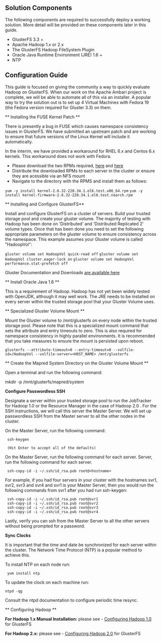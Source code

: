 ## Solution Components ##

The following components are required to successfully deploy a working solution. More detail will be provided on these components later in this guide.

* GlusterFS 3.3 +
* Apache Hadoop 1.x or 2.x
* The GlusterFS Hadoop FileSystem Plugin
* Oracle Java Runtime Environment (JRE) 1.6 +
* NTP

## Configuration Guide ##

This guide is focused on giving the community a way to quickly evaluate Hadoop on GlusterFS. When our work on the Apache Ambari project is complete, we will be able to automate all of this via an installer. A popular way to try the solution out is to set up 4 Virtual Machines with Fedora 19 (the Fedora version required for Gluster 3.3) on them.

** Installing the FUSE Kernel Patch **

There is presently a bug in FUSE which causes namespace consistency issues in GlusterFS. We have submitted an upstream patch and are working to ensure that  future versions of the Linux Kernel will include it automatically.

In the interim, we have provided a workaround for RHEL 6.x and Centos 6.x kernels.  This workaround does not work with Fedora. 

* Please download the two RPMs required, [here](http://rhbd.s3.amazonaws.com/glusterfs-hadoop/kernel-2.6.32-220.34.1.el6.test.x86_64.rpm) and [here](http://rhbd.s3.amazonaws.com/glusterfs-hadoop/kernel-firmware-2.6.32-220.34.1.el6.test.noarch.rpm)
* Distribute the downloaded RPMs to each server in the cluster or ensure they are acessible via an NFS mount
* Navigate to the directory with the RPMS and install them as follows:

`yum -y install kernel-2.6.32-220.34.1.el6.test.x86_64.rpm` 
`yum -y install kernel-firmware-2.6.32-220.34.1.el6.test.noarch.rpm`


** Installing and Configure GlusterFS** 

Install and configure GlusterFS on a cluster of servers. Build your trusted storage pool and create your gluster volume. The majority of testing with Hadoop has been done on 'Distributed' and 'Distributed Replicated 2' volume types. Once that has been done you need to set the following appropriate parameters on the gluster volume to ensure consistency across the namespace. This example assumes your Gluster volume is called "HadoopVol":

`gluster volume set HadoopVol quick-read off`
`gluster volume set HadoopVol cluster.eager-lock on`
`gluster volume set HadoopVol performance.stat-prefetch off`

Gluster Documentation and Downloads [are available here](http://www.gluster.org/download/)

** Install Oracle Java 1.6 **

This is a requirement of Hadoop. Hadoop has not yet been widely tested with OpenJDK, although it may well work. The JRE needs to be installed on every server within the trusted storage pool that your Gluster Volume uses.

** Specialized Gluster Volume Mount **

Mount the Gluster volume to /mnt/glusterfs on every node within the trusted storage pool. Please note that this is a specialized mount command that sets the attribute and entry timeouts to zero. This is also required for namespace consistency in highly parallel environments. It is recommended that you take measures to ensure the mount is persisted upon reboot.

`glusterfs --attribute-timeout=0 --entry-timeout=0 --volfile-id=/HadoopVol --volfile-server=<HOST_NAME> /mnt/glusterfs`

** Create the Mapred System Directory on the Gluster Volume Mount **

Open a terminal and run the following command:

   mkdir -p /mnt/glusterfs/mapred/system

**Configure Passwordless SSH**

Designate a server within your trusted storage pool to run the JobTracker for Hadoop 1.0 or the Resource Manager in the case of Hadoop 2.0 . For the SSH instructions, we will call this server the Master Server. We will set up passwordless SSH from the Master server to all the other nodes in the cluster.


On the Master Server, run the following command:

     ssh-keygen

     (Hit Enter to accept all of the defaults)

On the Master Server, run the following command for each server. Server, run the following command for each server.

     ssh-copy-id -i ~/.ssh/id_rsa.pub root@<hostname>

For example, if you had four servers in your cluster with the hostnames svr1, svr2, svr3 and svr4 and svr1 is your  Master Server, then you would run the following commands from svr1 after you had run ssh-keygen:

     ssh-copy-id -i ~/.ssh/id_rsa.pub root@svr1
     ssh-copy-id -i ~/.ssh/id_rsa.pub root@svr2
     ssh-copy-id -i ~/.ssh/id_rsa.pub root@svr3
     ssh-copy-id -i ~/.ssh/id_rsa.pub root@svr4
    
Lastly, verify you can ssh from the Master Server to all the other servers without being prompted for a password.

**Sync Clocks**

It is important that the time and date be synchronized for each server within the cluster.   The Network Time Protocol (NTP) is a popular method to achieve this. 

To install NTP on each node run:

     yum install ntp

To update the clock on each machine run:
     
    ntpd -qg

Consult the ntpd documentation to configure periodic time resync.

** Configuring Hadoop **

**For Hadoop 1.x Manual Installation:** please see - [Configuring Hadoop 1.0](https://forge.gluster.org/hadoop/pages/ConfiguringHadoop1) for GlusterFS


**For Hadoop 2.x:** please see - [Configuring Hadoop 2.0](https://forge.gluster.org/hadoop/pages/ConfiguringHadoop2) for GlusterFS